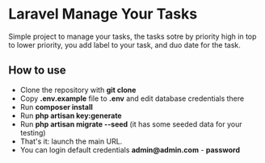 # Laravel Manage Your Tasks

Simple project to manage your tasks, the tasks sotre by priority high in top to lower priority, you add  label to your task, and duo date for the task. 


## How to use

- Clone the repository with __git clone__
- Copy __.env.example__ file to __.env__ and edit database credentials there
- Run __composer install__
- Run __php artisan key:generate__
- Run __php artisan migrate --seed__ (it has some seeded data for your testing)
- That's it: launch the main URL. 
- You can login  default credentials __admin@admin.com__ - __password__

